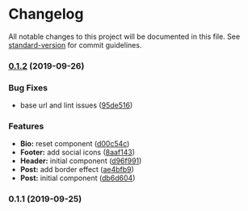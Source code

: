 # Changelog

All notable changes to this project will be documented in this file. See [standard-version](https://github.com/conventional-changelog/standard-version) for commit guidelines.

### [0.1.2](https://github.com/brunodhr/my-blog/compare/v0.1.1...v0.1.2) (2019-09-26)


### Bug Fixes

* base url and lint issues ([95de516](https://github.com/brunodhr/my-blog/commit/95de516))


### Features

* **Bio:** reset component ([d00c54c](https://github.com/brunodhr/my-blog/commit/d00c54c))
* **Footer:** add social icons ([8aaf143](https://github.com/brunodhr/my-blog/commit/8aaf143))
* **Header:** initial component ([d96f991](https://github.com/brunodhr/my-blog/commit/d96f991))
* **Post:** add border effect  ([ae4bfb9](https://github.com/brunodhr/my-blog/commit/ae4bfb9))
* **Post:** initial component ([db6d604](https://github.com/brunodhr/my-blog/commit/db6d604))

### 0.1.1 (2019-09-25)
